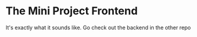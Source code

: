 # The Mini Project Frontend

It's exactly what it sounds like. Go check out the backend in the other repo
